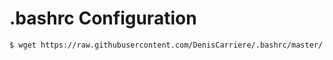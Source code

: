 # .bashrc Configuration

```bash
$ wget https://raw.githubusercontent.com/DenisCarriere/.bashrc/master/.bashrc -O $HOME/.bashrc
```
